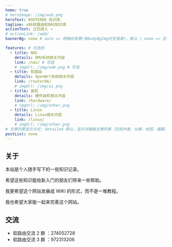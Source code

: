 ```yaml
---
home: true
# heroImage: /img/web.png
heroText: ROUTER86 知识库
tagline: x86软路由和NAS知识库
actionText: 立刻进入 →
# actionLink: /web/
bannerBg: none # auto => 网格纹背景(有bodyBgImg时无背景)，默认 | none => 无 | '大图地址' | background: 自定义背景样式       提示：如发现文本颜色不适应你的背景时可以到palette.styl修改$bannerTextColor变量

features: # 可选的
  - title: NAS
    details: OMV系统相关内容
    link: /nas/ # 可选
    # imgUrl: /img/web.png # 可选
  - title: 软路由
    details: OpenWrt系统相关内容
    link: /router86/
    # imgUrl: /img/ui.png
  - title: 装机
    details: 硬件装机相关内容
    link: /hardware/
    # imgUrl: /img/other.png
  - title: Linux
    details: Linux相关内容
    link: /linux/
    # imgUrl: /img/other.png
# 文章列表显示方式: detailed 默认，显示详细版文章列表（包括作者、分类、标签、摘要、分页等）| simple => 显示简约版文章列表（仅标题和日期）| none 不显示文章列表
postList: none
---
```


## 关于

本站是个人随手写下的一些知识记录。

希望这些知识能给新入门的朋友们带来一些帮助。

我更希望这个网站发展成 WiKi 的形式，而不是一堆教程。

我也希望大家能一起来完善这个网站。


## 交流

- 软路由交流 2 群 ：274052728
- 软路由交流 3 群 ：972313206